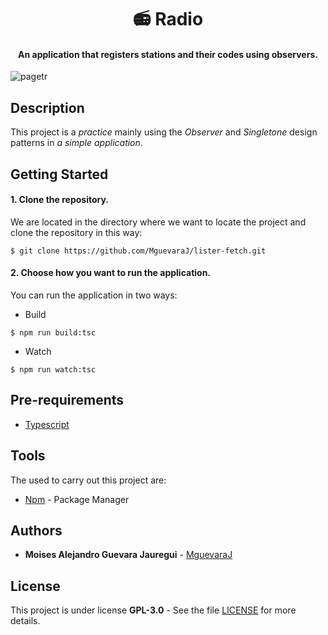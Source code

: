 <h1 align="center">📻 Radio</h1>
<h4 align="center">An application that registers stations and their codes using observers.</h4>

![pagetr](https://user-images.githubusercontent.com/46603674/75246664-9ee1b080-57a6-11ea-923f-5b07d7cb43f3.png)

## Description

This project is a *practice* mainly using the *Observer* and *Singletone* design patterns in *a simple application*.

## Getting Started

#### 1. Clone the repository.

We are located in the directory where we want to locate the project and clone the repository in this way:

```
$ git clone https://github.com/MguevaraJ/lister-fetch.git
```
#### 2. Choose how you want to run the application.

You can run the application in two ways:

- Build
```
$ npm run build:tsc
```
- Watch

```
$ npm run watch:tsc
```

## Pre-requirements

- [Typescript](https://www.typescriptlang.org/)

## Tools

The used to carry out this project are:

- [Npm](https://www.npmjs.com/) - Package Manager

## Authors

- **Moises Alejandro Guevara Jauregui** - [MguevaraJ](https://github.com/MguevaraJ)

## License

This project is under license **GPL-3.0** - See the file [LICENSE](https://github.com/MguevaraJ/lister-fetch/blob/master/LICENSE) for more details.
